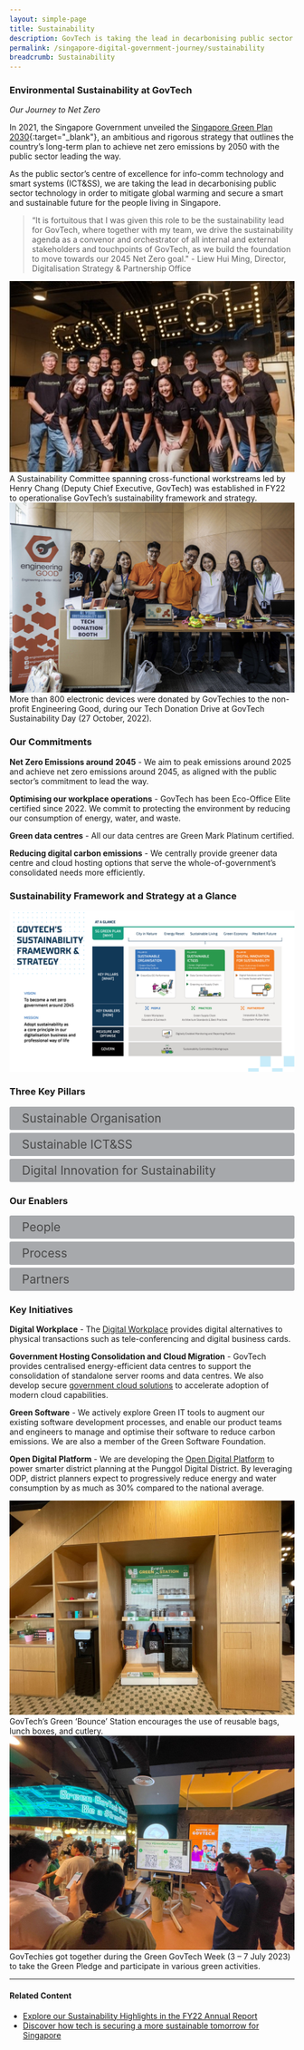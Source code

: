 ```yaml
---
layout: simple-page
title: Sustainability
description: GovTech is taking the lead in decarbonising public sector technology in order to mitigate global warming and secure a smart and sustainable future for Singapore.
permalink: /singapore-digital-government-journey/sustainability
breadcrumb: Sustainability
---
```


### Environmental Sustainability at GovTech

*Our Journey to Net Zero*

In 2021, the Singapore Government unveiled the [Singapore Green Plan 2030](https://www.greenplan.gov.sg/){:target="_blank"}, an ambitious and rigorous strategy that outlines the country’s long-term plan to achieve net zero emissions by 2050 with the public sector leading the way. 

As the public sector’s centre of excellence for info-comm technology and smart systems (ICT&SS), we are taking the lead in decarbonising public sector technology in order to mitigate global warming and secure a smart and sustainable future for the people living in Singapore.

> “It is fortuitous that I was given this role to be the sustainability lead for GovTech, where together with my team, we drive the sustainability agenda as a convenor and orchestrator of all internal and external stakeholders and touchpoints of GovTech, as we build the foundation to move towards our 2045 Net Zero goal." - Liew Hui Ming, Director, Digitalisation Strategy & Partnership Office

<div class="row">
	<div class="col is-6">
		<figure style="margin:0;">
			<img src="/images/GovTech-Sustainability-Committee1.jpg" alt="GovTech Sustainability Committee"/>	
			<figcaption>A Sustainability Committee spanning cross-functional workstreams led by Henry Chang (Deputy Chief Executive, GovTech) was established in FY22 to operationalise GovTech’s sustainability framework and strategy.</figcaption>
		</figure>
	</div>
	<div class="col is-6">
		<figure style="margin:0;">
			<img src="/images/GovTech-Sustainability-Day-2022.png" alt="GovTech Sustainability Day 2022"/>
			<figcaption>More than 800 electronic devices were donated by GovTechies to the non-profit Engineering Good, during our Tech Donation Drive at  GovTech Sustainability Day (27 October, 2022).</figcaption>
		</figure>
	</div>
</div>


### Our Commitments

**Net Zero Emissions around 2045** - We aim to peak emissions around 2025 and achieve net zero emissions around 2045, as aligned with the public sector’s commitment to lead the way.

**Optimising our workplace operations** - GovTech has been Eco-Office Elite certified since 2022. We commit to protecting the environment by reducing our consumption of energy, water, and waste. 

**Green data centres** - All our data centres are Green Mark Platinum certified. 

**Reducing digital carbon emissions** - We centrally provide greener data centre and cloud hosting options that serve the whole-of-government’s consolidated needs more efficiently.


### Sustainability Framework and Strategy at a Glance

![GovTech Sustainability Framework](/images/GovTech-Sustainability-Framework.jpg)

<style>

input {
	display: none;
}
label {
	display: block;
	padding: 8px 22px;
	margin: 0 0 5px 0;
	cursor: pointor;
	background: #a7a9ac;
	border-radius: 3px;
	color: #484848;
	transition: ease .5s;
	font-size: 1.5em;
}

label:hover {
	background: #B41E8E;
	color: #FFF;
}

.accordion-content {
	/* background: #a7a9ac; */
	padding: 10px 0px 30px 30px;
	/* border: 1px solid #484848; */
	margin: 0 0 1px 0;
	border-radius: 3px;
}

input + label + .accordion-content {
	display: none;
}

input:checked + label + .accordion-content {
	display: none;
}

input:checked + label + .accordion-content {
	display: block;
}

</style>
<!-- End of accordion -->

### Three Key Pillars

<div>
	<input type="checkbox" id="title1"  /><label for="title1">Sustainable Organisation</label>
	<div class="accordion-content">
		<p>We prioritise ethical practices and sustainable operations in every aspect of our operations, where we actively reduce, reuse, recycle and remove any unnecessary wastage.</p>
	</div>
	<input type="checkbox" id="title2"  /><label for="title2">Sustainable ICT&SS</label>
	<div class="accordion-content">
		<p>We incorporate green practices and technologies into our hardware selection and software development approaches to provide more eco-conscious solutions.</p>
	</div>
	<input type="checkbox" id="title3"  /><label for="title3">Digital Innovation for Sustainability</label>
	<div class="accordion-content">
		<p>We empower the Singapore Government’s net zero journey with innovative digital solutions that make a positive impact on the environment.</p>
	</div>
</div>


### Our Enablers 

<div>
	<input type="checkbox" id="title4"  /><label for="title4">People</label>
	<div class="accordion-content">
		<p>Empowering all GovTech Leaders and GovTechies to drive eco-conscious practices across business lines, consuming fewer resources, and fostering a sustainable culture.</p>
	</div>
	<input type="checkbox" id="title5"  /><label for="title5">Process</label>
	<div class="accordion-content">
		<p>Embedding sustainable standards, processes, and tools within the software development lifecycle to achieve sustainability by design while ensuring high service reliability and performance.</p>
	</div>
	<input type="checkbox" id="title6"  /><label for="title6">Partners</label>
	<div class="accordion-content">
		<p>Engaging and collaborating with suppliers, industry peers, public officers, and citizens to drive the innovation and adoption of sustainable technology solutions and approaches.</p>
	</div>
</div>


### Key Initiatives 

**Digital Workplace** - The [Digital Workplace](https://www.tech.gov.sg/products-and-services/digital-workplace/) provides digital alternatives to physical transactions such as tele-conferencing and digital business cards.

**Government Hosting Consolidation and Cloud Migration** - GovTech provides centralised energy-efficient data centres to support the consolidation of standalone server rooms and data centres.  We also develop secure [government cloud solutions](https://www.tech.gov.sg/capability-centre-gig) to accelerate adoption of modern cloud capabilities. 

**Green Software** - We actively explore Green IT tools to augment our existing software development processes, and enable our product teams and engineers to manage and optimise their software to reduce carbon emissions. We are also a member of the Green Software Foundation. 

**Open Digital Platform** - We are developing the [Open Digital Platform](https://www.tech.gov.sg/media/technews/building-an-operating-system-for-punggol-digital-district) to power smarter district planning at the Punggol Digital District. By leveraging ODP, district planners expect to progressively reduce energy and water consumption by as much as 30% compared to the national average.


<div class="row">
	<div class="col is-6">
		<figure style="margin:0;">
			<img src="/images/GovTech-Green-Bounce-Station.jpg" alt="GovTech Green Bounce Station"/>	
			<figcaption>GovTech’s Green ‘Bounce’ Station encourages the use of reusable bags, lunch boxes, and cutlery.</figcaption>
		</figure>
	</div>
	<div class="col is-6">
		<figure style="margin:0;">
			<img src="/images/Green-GovTech-Week-2023.jpg" alt="Green GovTech Week 2023"/>
			<figcaption>GovTechies got together during the Green GovTech Week (3 – 7 July 2023) to take the Green Pledge and participate in various green activities.</figcaption>
		</figure>
	</div>
</div>

--- 

#### **Related Content**

* [Explore our Sustainability Highlights in the FY22 Annual Report](https://www.tech.gov.sg/files/media/corporate-publications/2022_GovTech_AR_Main.pdf)
* [Discover how tech is securing a more sustainable tomorrow for Singapore](https://www.tech.gov.sg/media/technews/how-tech-is-securing-a-more-sustainable-tomorrow-for-singapore)

